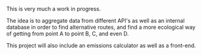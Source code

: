 This is very much a work in progress.

The idea is to aggregate data from different API's as well as an internal database in order to find alternative routes, and find a more ecological way of getting from point A to point B, C, and even D.

This project will also include an emissions calculator as well as a front-end.
